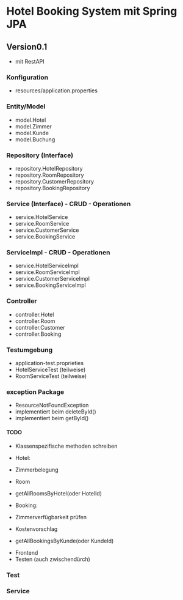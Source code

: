 # Hotel Booking System mit Spring JPA
## Version0.1

* mit RestAPI

### Konfiguration
* resources/application.properties

### Entity/Model
* model.Hotel
* model.Zimmer
* model.Kunde
* model.Buchung

### Repository (Interface)
* repository.HotelRepository
* repository.RoomRepository
* repository.CustomerRepository
* repository.BookingRepository

### Service (Interface) - CRUD - Operationen
* service.HotelService
* service.RoomService
* service.CustomerService
* service.BookingService
 
### ServiceImpl - CRUD - Operationen
* service.HotelServiceImpl
* service.RoomServiceImpl
* service.CustomerServiceImpl
* service.BookingServiceImpl

### Controller
* controller.Hotel
* controller.Room
* controller.Customer
* controller.Booking

### Testumgebung 
* application-test.proprieties
* HotelServiceTest (teilweise)
* RoomServiceTest (teilweise)

### exception Package
* ResourceNotFoundException
* implementiert beim deleteById()
* implementiert beim  getById()

#### TODO
- Klassenspezifische methoden schreiben

*  Hotel:
*  Zimmerbelegung 

* Room
* getAllRoomsByHotel(oder HotelId)

* Booking:
* Zimmerverfügbarkeit prüfen
* Kostenvorschlag
* getAllBookingsByKunde(oder KundeId)



- Frontend
- Testen (auch zwischendürch)



### Test


### Service